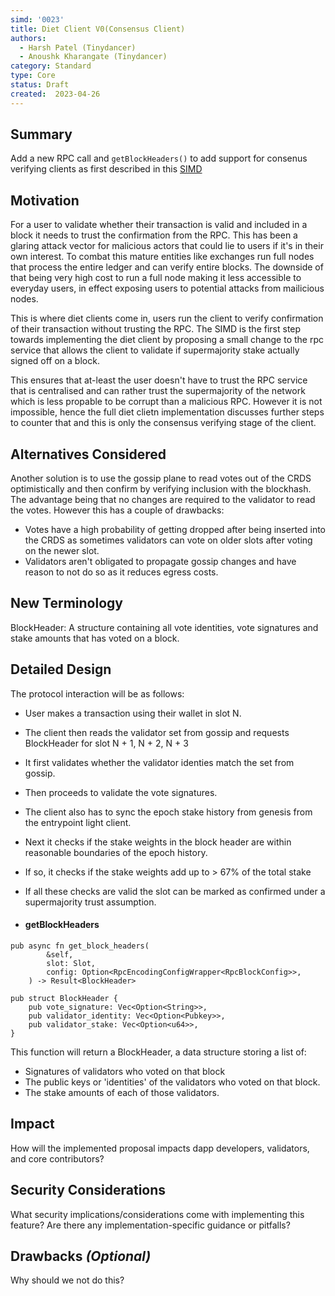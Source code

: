 ```yaml
---
simd: '0023'
title: Diet Client V0(Consensus Client)
authors:
  - Harsh Patel (Tinydancer)
  - Anoushk Kharangate (Tinydancer)
category: Standard
type: Core
status: Draft
created:  2023-04-26
---
```


## Summary
Add a new RPC call and `getBlockHeaders()` to add support for consenus verifying clients as first described in this [SIMD](https://github.com/solana-foundation/solana-improvement-documents/pull/10)

## Motivation
For a user to validate whether their transaction is valid and included in a block it needs to trust the confirmation from the RPC. This has been a glaring attack vector for malicious actors that could lie to users if it's in their own interest. To combat this mature entities like exchanges run full nodes that process the entire ledger and can verify entire blocks. The downside of that being very high cost to run a full node making it less accessible to everyday users, in effect exposing users to potential attacks from mailicious nodes. 

This is where diet clients come in, users run the client to verify confirmation of their transaction without trusting the RPC. The SIMD is the first step towards implementing the diet client by proposing a small change to the rpc service that allows the client to validate if supermajority stake actually signed off on a block. 

This ensures that at-least the user doesn't have to trust the RPC service that is centralised and can rather trust the supermajority of the network which is less propable to be corrupt than a malicious RPC. However it is not impossible, hence the full diet clietn implementation discusses further steps to counter that and this is only the consensus verifying stage of the client.


## Alternatives Considered
Another solution is to use the gossip plane to read votes out of the CRDS optimistically and then confirm by verifying inclusion with the blockhash. The advantage being that no changes are required to the validator to read the votes. However this has a couple of drawbacks:
- Votes have a high probability of getting dropped after being inserted into the CRDS as sometimes validators can vote on older slots after voting on the newer slot.
- Validators aren't obligated to propagate gossip changes and have reason to not do so as it reduces egress costs.


## New Terminology

BlockHeader: A structure containing all vote identities, vote signatures and stake amounts that has voted on a block.

## Detailed Design
The protocol interaction will be as follows:
- User makes a transaction using their wallet in slot N.
- The client then reads the validator set from gossip and requests BlockHeader for slot N + 1, N + 2, N + 3
- It first validates whether the validator identies match the set from gossip.
- Then proceeds to validate the vote signatures.
- The client also has to sync the epoch stake history from genesis from the entrypoint light client.
- Next it checks if the stake weights in the block header are within reasonable boundaries of the epoch history.
- If so, it checks if the stake weights add up to > 67% of the total stake
- If all these checks are valid the slot can be marked as confirmed under a supermajority trust assumption.


- #### getBlockHeaders
```
pub async fn get_block_headers(
        &self,
        slot: Slot,
        config: Option<RpcEncodingConfigWrapper<RpcBlockConfig>>,
    ) -> Result<BlockHeader> 
```

```
pub struct BlockHeader {
    pub vote_signature: Vec<Option<String>>,
    pub validator_identity: Vec<Option<Pubkey>>,
    pub validator_stake: Vec<Option<u64>>,
}
```
This function will return a BlockHeader, a data structure storing a list of:
 - Signatures of validators who voted on that block
 - The public keys or 'identities' of the validators who voted on that block.
 - The stake amounts of each of those validators.


## Impact

How will the implemented proposal impacts dapp developers, validators, and core contributors?

## Security Considerations

What security implications/considerations come with implementing this feature?
Are there any implementation-specific guidance or pitfalls?

## Drawbacks *(Optional)*

Why should we not do this?
